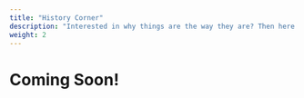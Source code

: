```yaml
---
title: "History Corner"
description: "Interested in why things are the way they are? Then here is a bit of history on some things"
weight: 2
---
```


# Coming Soon!
